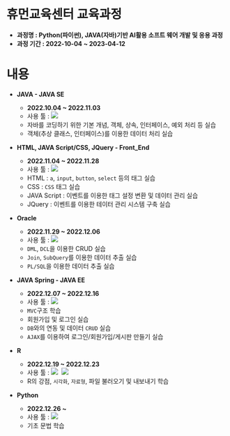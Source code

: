 # 휴먼교육센터 교육과정

- __과정명 : Python(파이썬), JAVA(자바)기반 AI활용 소프트 웨어 개발 및 응용 과정__
- __과정 기간 : 2022-10-04 ~ 2023-04-12__

# 내용
- __JAVA - JAVA SE__
    - __2022.10.04 ~ 2022.11.03__
    - 사용 툴 : <img src="https://img.shields.io/badge/Eclipse SE-2C2255?style=flat&logo=Eclipse IDE&logoColor=white"/>
    - 자바를 코딩하기 위한 기본 개념, 객체, 상속, 인터페이스, 예외 처리 등 실습
    - 객체(추상 클래스, 인터페이스)를 이용한 데이터 처리 실습

- __HTML, JAVA Script/CSS, JQuery - Front_End__
    - __2022.11.04 ~ 2022.11.28__
    - 사용 툴 : <img src="https://img.shields.io/badge/Visual Studio Code-5C2D91?style=flat&logo=Visual Studio Code&logoColor=white"/>
    - HTML : `a`, `input`, `button`, `select` 등의 태그 실습
    - CSS : `CSS` 태그 실습
    - JAVA Script : 이벤트를 이용한 태그 설정 변환 및 데이터 관리 실습
    - JQuery : 이벤트를 이용한 테이터 관리 시스템 구축 실습
    
- __Oracle__
    - __2022.11.29 ~ 2022.12.06__
    - 사용 툴 : <img src="https://img.shields.io/badge/Oracle-F80000?style=flat&logo=Oracle&logoColor=white"/>
    - `DML`, `DCL`을 이용한 CRUD 실습
    - `Join`, `SubQuery`를 이용한 데이터 추출 실습
    - `PL/SQL`을 이용한 데이터 추출 실습

- __JAVA Spring - JAVA EE__
    - __2022.12.07 ~ 2022.12.16__
    - 사용 툴 : <img src="https://img.shields.io/badge/Eclipse EE-2C2255?style=flat&logo=Eclipse IDE&logoColor=white"/>
    - `MVC`구조 학습
    - 회원가입 및 로그인 실습
    - `DB`와의 연동 및 데이터 `CRUD` 실습
    - `AJAX`를 이용하여 로그인/회원가입/게시판 만들기 실습

- __R__
    - __2022.12.19 ~ 2022.12.23__
    - 사용 툴 : <img src="https://img.shields.io/badge/R-276DC3?style=flat&logo=R&logoColor=white"/>&nbsp;&nbsp;<img src="https://img.shields.io/badge/GitHub-181717?style=flat&logo=GitHub&logoColor=white"/>
    - R의 강점, `시각화`, `자료형`, 파일 불러오기 및 내보내기 학습

- __Python__
    - <b>2022.12.26 ~ </b>
    - 사용 툴 : <img src="https://img.shields.io/badge/Python-3776AB?style=flat&logo=Python&logoColor=white"/>
    - 기초 문법 학습